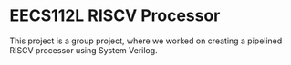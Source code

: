 # EECS112L RISCV Processor

This project is a group project, where we worked on creating a pipelined RISCV processor using
System Verilog.

